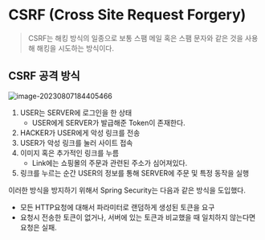 # CSRF (Cross Site Request Forgery)

> CSRF는 해킹 방식의 일종으로 보통 스팸 메일 혹은 스팸 문자와 같은 것을 사용해 해킹을 시도하는 방식이다. 



## CSRF 공격 방식

![image-20230807184405466](https://github.com/BeomSeogKim/TIL/blob/main/spring/images/security/CSRF.png)

1. USER는 SERVER에 로그인을 한 상태 
   - USER에게 SERVER가 발급해준 Token이 존재한다. 
2. HACKER가 USER에게 악성 링크를 전송
3. USER가 악성 링크를 눌러 사이트 접속
4. 이미지 혹은 추가적인 링크를 누름 
   - Link에는 쇼핑몰의 주문과 관련된 주소가 심어져있다.
5. 링크를 누르는 순간 USER의 정보를 통해 SERVER에 주문 및 특정 동작을 실행 



이러한 방식을 방지하기 위해서 Spring Security는 다음과 같은 방식을 도입했다. 

- 모든 HTTP요청에 대해서 파라미터로 랜덤하게 생성된 토큰을 요구
- 요청시 전송한 토큰이 없거나, 서버에 있는 토큰과 비교했을 때 일치하지 않는다면 요청은 실패. 

